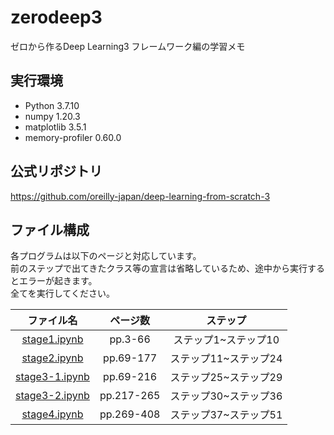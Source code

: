 # zerodeep3

ゼロから作るDeep Learning3 フレームワーク編の学習メモ
<br>

## 実行環境
- Python 3.7.10
- numpy 1.20.3
- matplotlib 3.5.1
- memory-profiler 0.60.0

## 公式リポジトリ
https://github.com/oreilly-japan/deep-learning-from-scratch-3
<br>

## ファイル構成
各プログラムは以下のページと対応しています。<br>
前のステップで出てきたクラス等の宣言は省略しているため、途中から実行するとエラーが起きます。<br>
全てを実行してください。<br>


|ファイル名|ページ数|ステップ|
|:--:|:--:|:--:|
|[stage1.ipynb](/stage1.ipynb)|pp.3-66|ステップ1~ステップ10|
|[stage2.ipynb](/stage2.ipynb)|pp.69-177|ステップ11~ステップ24|
|[stage3-1.ipynb](/stage3-1.ipynb)|pp.69-216|ステップ25~ステップ29|
|[stage3-2.ipynb](/stage3-2.ipynb)|pp.217-265|ステップ30~ステップ36|
|[stage4.ipynb](/stage4.ipynb)|pp.269-408|ステップ37~ステップ51|
